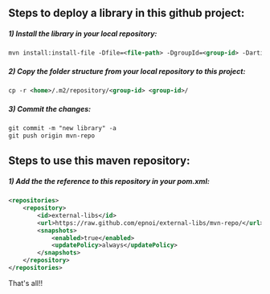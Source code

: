 ## Steps to deploy a library in this github project:  
##### 1) Install the library in your local repository:
```xml
mvn install:install-file -Dfile=<file-path> -DgroupId=<group-id> -DartifactId=<artifact-id> -Dversion=<version> -Dpackaging=jar
```
##### 2) Copy the folder structure from your local repository to this project: 
```xml
cp -r <home>/.m2/repository/<group-id> <group-id>/
```
##### 3) Commit the changes: 
```xml
git commit -m "new library" -a
git push origin mvn-repo
```  

## Steps to use this maven repository:  

##### 1) Add the the reference to this repository in your *pom.xml*:  
```xml
<repositories>
    <repository>
        <id>external-libs</id>
        <url>https://raw.github.com/epnoi/external-libs/mvn-repo/</url>
        <snapshots>
            <enabled>true</enabled>
            <updatePolicy>always</updatePolicy>
        </snapshots>
    </repository>
</repositories>
```
That's all!!
